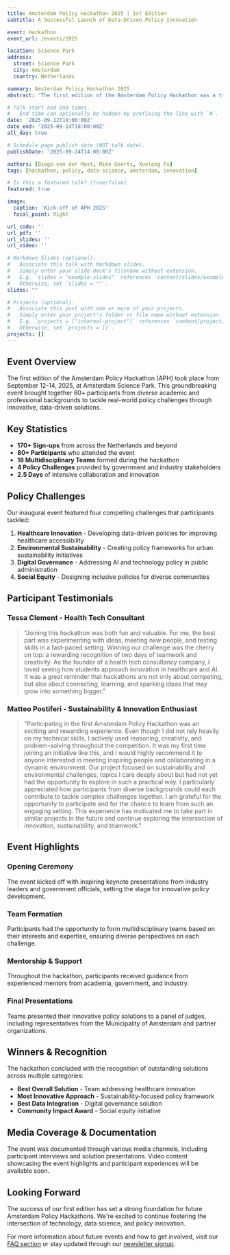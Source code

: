 ```yaml
---
title: Amsterdam Policy Hackathon 2025 | 1st Edition
subtitle: A Successful Launch of Data-Driven Policy Innovation

event: Hackathon
event_url: /events/2025

location: Science Park
address:
  street: Science Park
  city: Amsterdam
  country: Netherlands

summary: Amsterdam Policy Hackathon 2025
abstract: 'The first edition of the Amsterdam Policy Hackathon was a tremendous success, bringing together 80+ participants from diverse backgrounds to tackle real-world policy challenges through data-driven solutions.'

# Talk start and end times.
#   End time can optionally be hidden by prefixing the line with `#`.
date: '2025-09-12T19:00:00Z'
date_end: '2025-09-14T18:00:00Z'
all_day: true

# Schedule page publish date (NOT talk date).
publishDate: '2025-09-24T14:00:00Z'

authors: [Diego van der Mast, Mike Geerts, Xuelong Fu]
tags: [hackathon, policy, data-science, amsterdam, innovation]

# Is this a featured talk? (true/false)
featured: true

image:
  caption: 'Kick-off of APH 2025'
  focal_point: Right

url_code: ''
url_pdf: ''
url_slides: ''
url_video: ''

# Markdown Slides (optional).
#   Associate this talk with Markdown slides.
#   Simply enter your slide deck's filename without extension.
#   E.g. `slides = "example-slides"` references `content/slides/example-slides.md`.
#   Otherwise, set `slides = ""`.
slides: ""

# Projects (optional).
#   Associate this post with one or more of your projects.
#   Simply enter your project's folder or file name without extension.
#   E.g. `projects = ["internal-project"]` references `content/project/deep-learning/index.md`.
#   Otherwise, set `projects = []`.
projects: []
---
```


## Event Overview

The first edition of the Amsterdam Policy Hackathon (APH) took place from September 12-14, 2025, at Amsterdam Science Park. This groundbreaking event brought together 80+ participants from diverse academic and professional backgrounds to tackle real-world policy challenges through innovative, data-driven solutions.

## Key Statistics

- **170+ Sign-ups** from across the Netherlands and beyond
- **80+ Participants** who attended the event
- **18 Multidisciplinary Teams** formed during the hackathon
- **4 Policy Challenges** provided by government and industry stakeholders
- **2.5 Days** of intensive collaboration and innovation

## Policy Challenges

Our inaugural event featured four compelling challenges that participants tackled:

1. **Healthcare Innovation** - Developing data-driven policies for improving healthcare accessibility
2. **Environmental Sustainability** - Creating policy frameworks for urban sustainability initiatives
3. **Digital Governance** - Addressing AI and technology policy in public administration
4. **Social Equity** - Designing inclusive policies for diverse communities

## Participant Testimonials

### Tessa Clement - Health Tech Consultant

> "Joining this hackathon was both fun and valuable. For me, the best part was experimenting with ideas, meeting new people, and testing skills in a fast-paced setting. Winning our challenge was the cherry on top: a rewarding recognition of two days of teamwork and creativity. As the founder of a health tech consultancy company, I loved seeing how students approach innovation in healthcare and AI. It was a great reminder that hackathons are not only about competing, but also about connecting, learning, and sparking ideas that may grow into something bigger."

### Matteo Postiferi - Sustainability & Innovation Enthusiast

> "Participating in the first Amsterdam Policy Hackathon was an exciting and rewarding experience. Even though I did not rely heavily on my technical skills, I actively used reasoning, creativity, and problem-solving throughout the competition. It was my first time joining an initiative like this, and I would highly recommend it to anyone interested in meeting inspiring people and collaborating in a dynamic environment. Our project focused on sustainability and environmental challenges, topics I care deeply about but had not yet had the opportunity to explore in such a practical way. I particularly appreciated how participants from diverse backgrounds could each contribute to tackle complex challenges together. I am grateful for the opportunity to participate and for the chance to learn from such an engaging setting. This experience has motivated me to take part in similar projects in the future and continue exploring the intersection of innovation, sustainability, and teamwork."

## Event Highlights

### Opening Ceremony
The event kicked off with inspiring keynote presentations from industry leaders and government officials, setting the stage for innovative policy development.

### Team Formation
Participants had the opportunity to form multidisciplinary teams based on their interests and expertise, ensuring diverse perspectives on each challenge.

### Mentorship & Support
Throughout the hackathon, participants received guidance from experienced mentors from academia, government, and industry.

### Final Presentations
Teams presented their innovative policy solutions to a panel of judges, including representatives from the Municipality of Amsterdam and partner organizations.

## Winners & Recognition

The hackathon concluded with the recognition of outstanding solutions across multiple categories:

- **Best Overall Solution** - Team addressing healthcare innovation
- **Most Innovative Approach** - Sustainability-focused policy framework
- **Best Data Integration** - Digital governance solution
- **Community Impact Award** - Social equity initiative

## Media Coverage & Documentation

The event was documented through various media channels, including participant interviews and solution presentations. Video content showcasing the event highlights and participant experiences will be available soon.

## Looking Forward

The success of our first edition has set a strong foundation for future Amsterdam Policy Hackathons. We're excited to continue fostering the intersection of technology, data science, and policy innovation.

For more information about future events and how to get involved, visit our [FAQ section](/faq) or stay updated through our [newsletter signup](https://forms.gle/iqDdhpaUhu2fL3sU8).